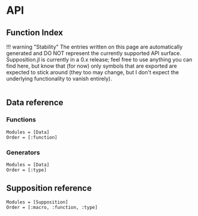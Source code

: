 # API

## Function Index

!!! warning "Stability"
    The entries written on this page are automatically generated and DO NOT represent
    the currently supported API surface. Supposition.jl is currently in a 0.x release;
    feel free to use anything you can find here, but know that (for now) only
    symbols that are exported are expected to stick around (they too may change, but I
    don't expect the underlying functionality to vanish entirely).

```@index
```

## Data reference 

### Functions

```@autodocs
Modules = [Data]
Order = [:function]
```

### Generators

```@autodocs
Modules = [Data]
Order = [:type]
```

## Supposition reference

```@autodocs
Modules = [Supposition]
Order = [:macro, :function, :type]
```
